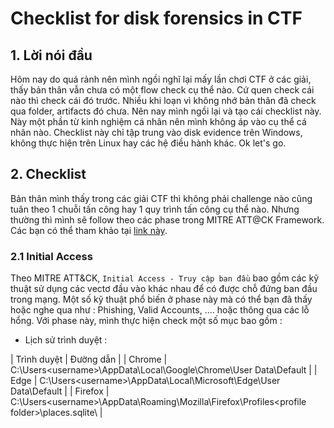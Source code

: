 # Checklist for disk forensics in CTF

## 1. Lời nói đầu
Hôm nay do quá rảnh nên mình ngồi nghĩ lại mấy lần chơi CTF ở các giải, thấy bản thân vẫn chưa có một flow check cụ thể nào. Cứ quen check cái nào thì check cái đó trước. Nhiều khi loạn vì không nhớ bản thân đã check qua folder, artifacts đó chưa. Nên nay mình ngồi lại và tạo cái checklist này. Này một phần từ kinh nghiệm cá nhân nên mình không áp vào cụ thể cá nhân nào. Checklist này chỉ tập trung vào disk evidence trên Windows, không thực hiện trên Linux hay các hệ điều hành khác. Ok let's go.

## 2. Checklist 

Bản thân mình thấy trong các giải CTF thì không phải challenge nào cũng tuân theo 1 chuỗi tấn công hay 1 quy trình tấn công cụ thể nào. Nhưng thường thì mình sẽ follow theo các phase trong MITRE ATT@CK Framework. Các bạn có thể tham khảo tại [link này](https://attack.mitre.org/). 

### 2.1 Initial Access 

Theo MITRE ATT&CK, `Initial Access - Truy cập ban đầu` bao gồm các kỹ thuật sử dụng các vectơ đầu vào khác nhau để có được chỗ đứng ban đầu trong mạng. Một số kỹ thuật phổ biến ở phase này mà có thể bạn đã thấy hoặc nghe qua như : Phishing, Valid Accounts, .... hoặc thông qua các lỗ hổng. Với phase này, mình thực hiện check một số mục bao gồm : 

- Lịch sử trình duyệt : 

| Trình duyệt | Đường dẫn | 
| Chrome | C:\Users\<username>\AppData\Local\Google\Chrome\User Data\Default |
| Edge | C:\Users\<username>\AppData\Local\Microsoft\Edge\User Data\Default |
| Firefox | C:\Users\<username>\AppData\Roaming\Mozilla\Firefox\Profiles\<profile folder>\places.sqlite\ | 